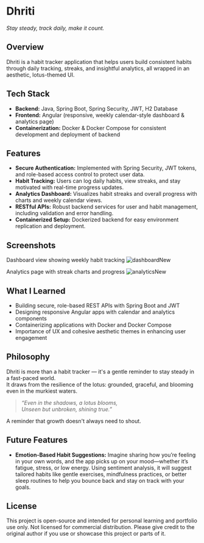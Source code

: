 # Dhriti

*Stay steady, track daily, make it count.*



## Overview

Dhriti is a habit tracker application that helps users build consistent habits through daily tracking, streaks, and insightful analytics, all wrapped in an aesthetic, lotus-themed UI.



## Tech Stack

* **Backend:** Java, Spring Boot, Spring Security, JWT, H2 Database
* **Frontend:** Angular (responsive, weekly calendar-style dashboard & analytics page)
* **Containerization:** Docker & Docker Compose for consistent development and deployment of backend



## Features

* **Secure Authentication:** Implemented with Spring Security, JWT tokens, and role-based access control to protect user data.
* **Habit Tracking:** Users can log daily habits, view streaks, and stay motivated with real-time progress updates.
* **Analytics Dashboard:** Visualizes habit streaks and overall progress with charts and weekly calendar views.
* **RESTful APIs:** Robust backend services for user and habit management, including validation and error handling.
* **Containerized Setup:** Dockerized backend for easy environment replication and deployment.



## Screenshots
Dashboard view showing weekly habit tracking
![dashboardNew](https://github.com/user-attachments/assets/229bc11b-3be1-4d52-a734-160fe8a129e3)


Analytics page with streak charts and progress
![analyticsNew](https://github.com/user-attachments/assets/61b0b8de-c467-4379-bc0e-b8694f931dc8)




## What I Learned

* Building secure, role-based REST APIs with Spring Boot and JWT
* Designing responsive Angular apps with calendar and analytics components
* Containerizing applications with Docker and Docker Compose
* Importance of UX and cohesive aesthetic themes in enhancing user engagement


## Philosophy

Dhriti is more than a habit tracker — it's a gentle reminder to stay steady in a fast-paced world.  
It draws from the resilience of the lotus: grounded, graceful, and blooming even in the murkiest waters.

> _“Even in the shadows, a lotus blooms,  
> Unseen but unbroken, shining true.”_


A reminder that growth doesn't always need to shout.


## Future Features

* **Emotion-Based Habit Suggestions:** Imagine sharing how you’re feeling in your own words, and the app picks up on your mood—whether it’s fatigue, stress, or low energy. Using sentiment analysis, it will suggest tailored habits like gentle exercises, mindfulness practices, or better sleep routines to help you bounce back and stay on track with your goals.


## License

This project is open-source and intended for personal learning and portfolio use only. Not licensed for commercial distribution. Please give credit to the original author if you use or showcase this project or parts of it.

